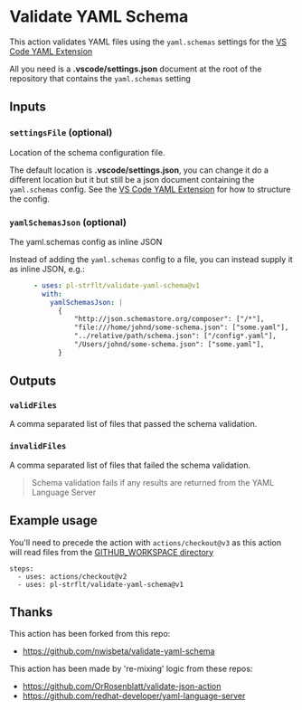 # Validate YAML Schema

This action validates YAML files using the `yaml.schemas` settings for the [VS Code YAML Extension](https://marketplace.visualstudio.com/items?itemName=redhat.vscode-yaml)

All you need is a **.vscode/settings.json** document at the root of the repository that contains the `yaml.schemas` setting

## Inputs

### `settingsFile` (optional)

Location of the schema configuration file.

The default location is **.vscode/settings.json**, you can change it do a different location but it but still be a json document containing the `yaml.schemas` config.
See the [VS Code YAML Extension](https://marketplace.visualstudio.com/items?itemName=redhat.vscode-yaml) for how to structure the config.


### `yamlSchemasJson` (optional)

The yaml.schemas config as inline JSON

Instead of adding the `yaml.schemas` config to a file, you can instead supply it as inline JSON, e.g.:

```yaml
      - uses: pl-strflt/validate-yaml-schema@v1
        with:
          yamlSchemasJson: |
            {
                "http://json.schemastore.org/composer": ["/*"],
                "file:///home/johnd/some-schema.json": ["some.yaml"],
                "../relative/path/schema.json": ["/config*.yaml"],
                "/Users/johnd/some-schema.json": ["some.yaml"],
            }
```


## Outputs

### `validFiles`

A comma separated list of files that passed the schema validation.

### `invalidFiles`

A comma separated list of files that failed the schema validation.

 > Schema validation fails if any results are returned from the YAML Language Server

## Example usage
 You'll need to precede the action with `actions/checkout@v3` as this action will read files from the [GITHUB_WORKSPACE directory](https://help.github.com/en/actions/configuring-and-managing-workflows/using-environment-variables)

    steps:
      - uses: actions/checkout@v2
      - uses: pl-strflt/validate-yaml-schema@v1

## Thanks
This action has been forked from this repo:
 - https://github.com/nwisbeta/validate-yaml-schema

This action has been made by 're-mixing' logic from these repos:
 - https://github.com/OrRosenblatt/validate-json-action
 - https://github.com/redhat-developer/yaml-language-server
